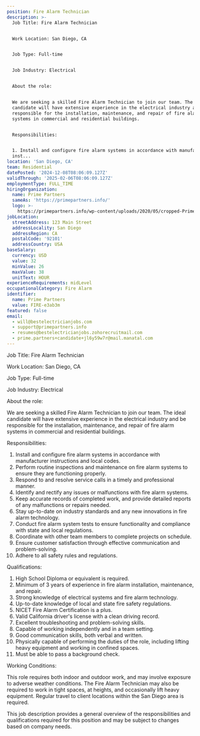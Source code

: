 ```yaml
---
position: Fire Alarm Technician
description: >-
  Job Title: Fire Alarm Technician 


  Work Location: San Diego, CA


  Job Type: Full-time


  Job Industry: Electrical


  About the role:


  We are seeking a skilled Fire Alarm Technician to join our team. The ideal
  candidate will have extensive experience in the electrical industry and be
  responsible for the installation, maintenance, and repair of fire alarm
  systems in commercial and residential buildings.


  Responsibilities:


  1. Install and configure fire alarm systems in accordance with manufacturer
  inst...
location: 'San Diego, CA'
team: Residential
datePosted: '2024-12-08T08:06:09.127Z'
validThrough: '2025-02-06T08:06:09.127Z'
employmentType: FULL_TIME
hiringOrganization:
  name: Prime Partners
  sameAs: 'https://primepartners.info/'
  logo: >-
    https://primepartners.info/wp-content/uploads/2020/05/cropped-Prime-Partners-Logo-NO-BG-1-1.png
jobLocation:
  streetAddress: 123 Main Street
  addressLocality: San Diego
  addressRegion: CA
  postalCode: '92101'
  addressCountry: USA
baseSalary:
  currency: USD
  value: 32
  minValue: 26
  maxValue: 38
  unitText: HOUR
experienceRequirements: midLevel
occupationalCategory: Fire Alarm
identifier:
  name: Prime Partners
  value: FIRE-e3ab3m
featured: false
email:
  - will@bestelectricianjobs.com
  - support@primepartners.info
  - resumes@bestelectricianjobs.zohorecruitmail.com
  - prime.partners+candidate+jl6y59w7r@mail.manatal.com
---
```




Job Title: Fire Alarm Technician 

Work Location: San Diego, CA

Job Type: Full-time

Job Industry: Electrical

About the role:

We are seeking a skilled Fire Alarm Technician to join our team. The ideal candidate will have extensive experience in the electrical industry and be responsible for the installation, maintenance, and repair of fire alarm systems in commercial and residential buildings.

Responsibilities:

1. Install and configure fire alarm systems in accordance with manufacturer instructions and local codes.
2. Perform routine inspections and maintenance on fire alarm systems to ensure they are functioning properly.
3. Respond to and resolve service calls in a timely and professional manner.
4. Identify and rectify any issues or malfunctions with fire alarm systems.
5. Keep accurate records of completed work, and provide detailed reports of any malfunctions or repairs needed.
6. Stay up-to-date on industry standards and any new innovations in fire alarm technology.
7. Conduct fire alarm system tests to ensure functionality and compliance with state and local regulations.
8. Coordinate with other team members to complete projects on schedule.
9. Ensure customer satisfaction through effective communication and problem-solving.
10. Adhere to all safety rules and regulations.

Qualifications:

1. High School Diploma or equivalent is required.
2. Minimum of 3 years of experience in fire alarm installation, maintenance, and repair.
3. Strong knowledge of electrical systems and fire alarm technology.
4. Up-to-date knowledge of local and state fire safety regulations.
5. NICET Fire Alarm Certification is a plus.
6. Valid California driver's license with a clean driving record.
7. Excellent troubleshooting and problem-solving skills.
8. Capable of working independently and in a team setting.
9. Good communication skills, both verbal and written.
10. Physically capable of performing the duties of the role, including lifting heavy equipment and working in confined spaces.
11. Must be able to pass a background check.

Working Conditions:

This role requires both indoor and outdoor work, and may involve exposure to adverse weather conditions. The Fire Alarm Technician may also be required to work in tight spaces, at heights, and occasionally lift heavy equipment. Regular travel to client locations within the San Diego area is required. 

This job description provides a general overview of the responsibilities and qualifications required for this position and may be subject to changes based on company needs.